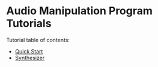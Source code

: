 Audio Manipulation Program Tutorials
====================================

Tutorial table of contents:

  * [Quick Start](quickstart.md)
  * [Synthesizer](synth.md)
